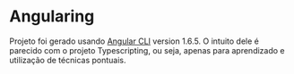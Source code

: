 # Angularing
Projeto foi gerado usando [Angular CLI](https://github.com/angular/angular-cli) version 1.6.5. O intuito dele é parecido com o projeto Typescripting, ou seja, apenas para aprendizado e utilização de técnicas pontuais.
